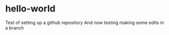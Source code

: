 # hello-world
Test of setting up a github repository
And now testing making some edits in a branch

